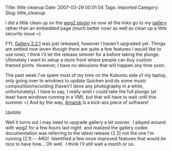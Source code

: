 Title: little cleanup
Date: 2007-03-29 00:01:04
Tags: imported
Category: 
Slug: little_cleanup

I did a little clean up on the <a href="http://wpg2.galleryembedded.com/index.php?title=Main_Page" title="nifty">wpg2 plugin</a> so now all the links go to my <a href="http://gallery.mcstudios.net" title="MCS Photography">gallery</a> rather than an embedded page (much better now) as well as clean up a little security issue =)

FYI, <a href="http://gallery.menalto.com/gallery_2.2.1_released">Gallery 2.2.1</a> was just released, however I haven't upgraded yet.  Things are settled now (even though there are quite a few features I would like to use now), I think I'll let the release simmer for a before taking the plunge.  Ultimately I want to setup a store front where people can buy custom framed prints.  However, I have no delusions that will happen any time soon.

The past week I've spent most of my time on the Kubuntu side of my laptop, only going over to windows to update Quicken and do some music composition/recording (haven't done any photography in a while, unfortunately).  I have to say, I really wish I could take the full plunge (at least have windows running in a VM), but that will have to wait until this summer =)  And by the way, <a href="http://amarok.kde.org/" title="The best audio player/manager ever!">Amarok</a> is a kick-ass piece of software!

<em>Update</em>

Well it turns out I may need to upgrade gallery a bit sooner.  I played around with wpg2 for a few hours last night  and realized the gallery codex documentation was referring to the latest release (2.2) not the one I'm running (2.1) -- ARG!  Identified a few more improved features that would be nice to have how... Oh well.  I think I'll still wait a month or so.
